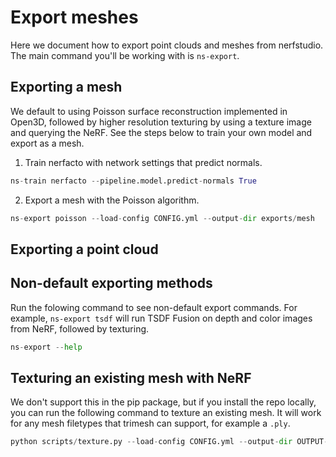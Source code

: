 # Export meshes

Here we document how to export point clouds and meshes from nerfstudio. The main command you'll be working with is `ns-export`.

## Exporting a mesh

We default to using Poisson surface reconstruction implemented in Open3D, followed by higher resolution texturing by using a texture image and querying the NeRF. See the steps below to train your own model and export as a mesh.

1. Train nerfacto with network settings that predict normals.

```python
ns-train nerfacto --pipeline.model.predict-normals True
```

2. Export a mesh with the Poisson algorithm.

```python
ns-export poisson --load-config CONFIG.yml --output-dir exports/mesh
```

## Exporting a point cloud

## Non-default exporting methods

Run the folowing command to see non-default export commands. For example, `ns-export tsdf` will run TSDF Fusion on depth and color images from NeRF, followed by texturing.

```python
ns-export --help
```

## Texturing an existing mesh with NeRF

We don't support this in the pip package, but if you install the repo locally, you can run the following command to texture an existing mesh. It will work for any mesh filetypes that trimesh can support, for example a `.ply`.

```python
python scripts/texture.py --load-config CONFIG.yml --output-dir OUTPUT-DIR --input-ply-filename FILENAME
```
